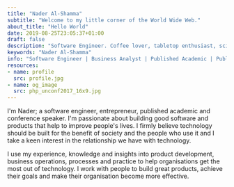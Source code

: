 ```yaml
---
title: "Nader Al-Shamma"
subtitle: "Welcome to my little corner of the World Wide Web."
about_title: "Hello World"
date: 2019-08-25T23:05:37+01:00
draft: false
description: "Software Engineer. Coffee lover, tabletop enthusiast, sci-fi fan, entrepreneur and F/T servant to Dog." 
keywords: "Nader Al-Shamma"
info: "Software Engineer | Business Analyst | Published Academic | Public Speaker | F/T Servant to Dog"
resources:
- name: profile
  src: profile.jpg
- name: og_image
  src: php_unconf2017_16x9.jpg 
---
```


I'm Nader; a software engineer, entrepreneur, published academic and conference speaker. I'm passionate about building good 
software and products that help to improve people's lives. I firmly believe technology should be built for the benefit 
of society and the people who use it and I take a keen interest in the relationship we have with technology.
 
I use my experience, knowledge and insights into product development, business operations, processes and practice to 
help organisations get the most out of technology. I work with people to build great products, achieve their goals and 
make their organisation become more effective.   


